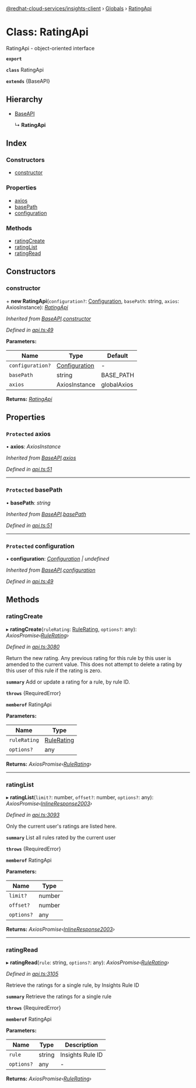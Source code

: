 [@redhat-cloud-services/insights-client](../README.md) › [Globals](../globals.md) › [RatingApi](ratingapi.md)

# Class: RatingApi

RatingApi - object-oriented interface

**`export`** 

**`class`** RatingApi

**`extends`** {BaseAPI}

## Hierarchy

* [BaseAPI](baseapi.md)

  ↳ **RatingApi**

## Index

### Constructors

* [constructor](ratingapi.md#constructor)

### Properties

* [axios](ratingapi.md#protected-axios)
* [basePath](ratingapi.md#protected-basepath)
* [configuration](ratingapi.md#protected-configuration)

### Methods

* [ratingCreate](ratingapi.md#ratingcreate)
* [ratingList](ratingapi.md#ratinglist)
* [ratingRead](ratingapi.md#ratingread)

## Constructors

###  constructor

\+ **new RatingApi**(`configuration?`: [Configuration](configuration.md), `basePath`: string, `axios`: AxiosInstance): *[RatingApi](ratingapi.md)*

*Inherited from [BaseAPI](baseapi.md).[constructor](baseapi.md#constructor)*

*Defined in [api.ts:49](https://github.com/RedHatInsights/javascript-clients/blob/master/packages/insights/api.ts#L49)*

**Parameters:**

Name | Type | Default |
------ | ------ | ------ |
`configuration?` | [Configuration](configuration.md) | - |
`basePath` | string |  BASE_PATH |
`axios` | AxiosInstance |  globalAxios |

**Returns:** *[RatingApi](ratingapi.md)*

## Properties

### `Protected` axios

• **axios**: *AxiosInstance*

*Inherited from [BaseAPI](baseapi.md).[axios](baseapi.md#protected-axios)*

*Defined in [api.ts:51](https://github.com/RedHatInsights/javascript-clients/blob/master/packages/insights/api.ts#L51)*

___

### `Protected` basePath

• **basePath**: *string*

*Inherited from [BaseAPI](baseapi.md).[basePath](baseapi.md#protected-basepath)*

*Defined in [api.ts:51](https://github.com/RedHatInsights/javascript-clients/blob/master/packages/insights/api.ts#L51)*

___

### `Protected` configuration

• **configuration**: *[Configuration](configuration.md) | undefined*

*Inherited from [BaseAPI](baseapi.md).[configuration](baseapi.md#protected-configuration)*

*Defined in [api.ts:49](https://github.com/RedHatInsights/javascript-clients/blob/master/packages/insights/api.ts#L49)*

## Methods

###  ratingCreate

▸ **ratingCreate**(`ruleRating`: [RuleRating](../modules/rulerating.md), `options?`: any): *AxiosPromise‹[RuleRating](../modules/rulerating.md)›*

*Defined in [api.ts:3080](https://github.com/RedHatInsights/javascript-clients/blob/master/packages/insights/api.ts#L3080)*

Return the new rating.  Any previous rating for this rule by this user is amended to the current value.  This does not attempt to delete a rating by this user of this rule if the rating is zero.

**`summary`** Add or update a rating for a rule, by rule ID.

**`throws`** {RequiredError}

**`memberof`** RatingApi

**Parameters:**

Name | Type |
------ | ------ |
`ruleRating` | [RuleRating](../modules/rulerating.md) |
`options?` | any |

**Returns:** *AxiosPromise‹[RuleRating](../modules/rulerating.md)›*

___

###  ratingList

▸ **ratingList**(`limit?`: number, `offset?`: number, `options?`: any): *AxiosPromise‹[InlineResponse2003](../interfaces/inlineresponse2003.md)›*

*Defined in [api.ts:3093](https://github.com/RedHatInsights/javascript-clients/blob/master/packages/insights/api.ts#L3093)*

Only the current user's ratings are listed here.

**`summary`** List all rules rated by the current user

**`throws`** {RequiredError}

**`memberof`** RatingApi

**Parameters:**

Name | Type |
------ | ------ |
`limit?` | number |
`offset?` | number |
`options?` | any |

**Returns:** *AxiosPromise‹[InlineResponse2003](../interfaces/inlineresponse2003.md)›*

___

###  ratingRead

▸ **ratingRead**(`rule`: string, `options?`: any): *AxiosPromise‹[RuleRating](../modules/rulerating.md)›*

*Defined in [api.ts:3105](https://github.com/RedHatInsights/javascript-clients/blob/master/packages/insights/api.ts#L3105)*

Retrieve the ratings for a single rule, by Insights Rule ID

**`summary`** Retrieve the ratings for a single rule

**`throws`** {RequiredError}

**`memberof`** RatingApi

**Parameters:**

Name | Type | Description |
------ | ------ | ------ |
`rule` | string | Insights Rule ID |
`options?` | any | - |

**Returns:** *AxiosPromise‹[RuleRating](../modules/rulerating.md)›*

